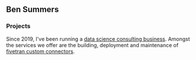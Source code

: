 ## Ben Summers

### Projects

Since 2019, I've been running a
[data science consulting business](https://www.sonbol.se). Amongst the services
we offer are the building, deployment and maintenance of
[fivetran custom connectors](https://www.customconnectors.io).

